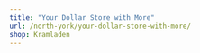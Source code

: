 ```yaml
---
title: "Your Dollar Store with More"
url: /north-york/your-dollar-store-with-more/
shop: Kramladen
---
```

